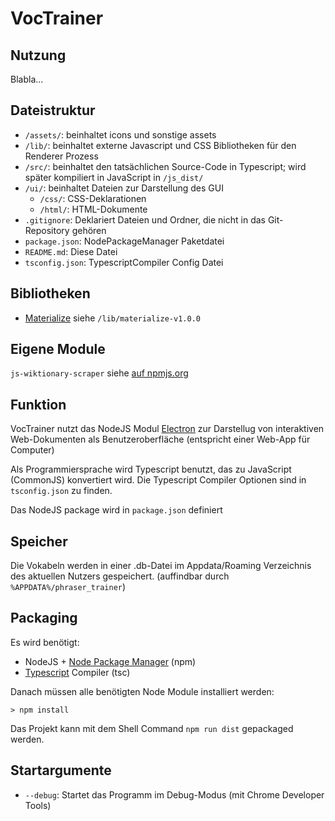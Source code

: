 # VocTrainer

## Nutzung

Blabla...

## Dateistruktur

- `/assets/`: beinhaltet icons und sonstige assets
- `/lib/`: beinhaltet externe Javascript und CSS Bibliotheken für den Renderer Prozess
- `/src/`: beinhaltet den tatsächlichen Source-Code in Typescript; wird später kompiliert in JavaScript in `/js_dist/`
- `/ui/`: beinhaltet Dateien zur Darstellung des GUI
    - `/css/`: CSS-Deklarationen
    - `/html/`: HTML-Dokumente
- `.gitignore`: Deklariert Dateien und Ordner, die nicht in das Git-Repository gehören
- `package.json`: NodePackageManager Paketdatei
- `README.md`: Diese Datei
- `tsconfig.json`: TypescriptCompiler Config Datei

## Bibliotheken

- [Materialize](https://materializecss.com/) siehe `/lib/materialize-v1.0.0`

## Eigene Module

`js-wiktionary-scraper` siehe [auf npmjs.org](https://www.npmjs.com/package/js-wiktionary-scraper)

## Funktion

VocTrainer nutzt das NodeJS Modul [Electron](https://www.electronjs.org/) zur Darstellug von interaktiven Web-Dokumenten als Benutzeroberfläche (entspricht einer Web-App für Computer)

Als Programmiersprache wird Typescript benutzt, das zu JavaScript (CommonJS) konvertiert wird. Die Typescript Compiler Optionen sind in `tsconfig.json` zu finden.

Das NodeJS package wird in `package.json` definiert

## Speicher

Die Vokabeln werden in einer .db-Datei im Appdata/Roaming Verzeichnis des aktuellen Nutzers gespeichert. (auffindbar durch `%APPDATA%/phraser_trainer`)

## Packaging

Es wird benötigt:
- NodeJS + [Node Package Manager](https://nodejs.org/) (npm)
- [Typescript](https://www.typescriptlang.org/) Compiler (tsc)

Danach müssen alle benötigten Node Module installiert werden:

`> npm install`

Das Projekt kann mit dem Shell Command `npm run dist` gepackaged werden.

## Startargumente

- `--debug`: Startet das Programm im Debug-Modus (mit Chrome Developer Tools)